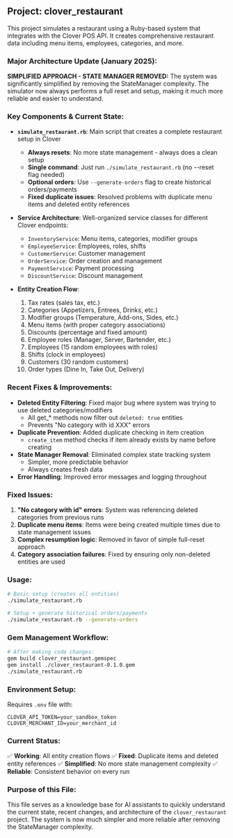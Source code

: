 ## Project: clover_restaurant

This project simulates a restaurant using a Ruby-based system that integrates with the Clover POS API. It creates comprehensive restaurant data including menu items, employees, categories, and more.

### Major Architecture Update (January 2025):

**SIMPLIFIED APPROACH - STATE MANAGER REMOVED:**
The system was significantly simplified by removing the StateManager complexity. The simulator now always performs a full reset and setup, making it much more reliable and easier to understand.

### Key Components & Current State:

*   **`simulate_restaurant.rb`**: Main script that creates a complete restaurant setup in Clover
    *   **Always resets**: No more state management - always does a clean setup
    *   **Single command**: Just run `./simulate_restaurant.rb` (no --reset flag needed)
    *   **Optional orders**: Use `--generate-orders` flag to create historical orders/payments
    *   **Fixed duplicate issues**: Resolved problems with duplicate menu items and deleted entity references

*   **Service Architecture**: Well-organized service classes for different Clover endpoints:
    *   `InventoryService`: Menu items, categories, modifier groups
    *   `EmployeeService`: Employees, roles, shifts
    *   `CustomerService`: Customer management
    *   `OrderService`: Order creation and management
    *   `PaymentService`: Payment processing
    *   `DiscountService`: Discount management

*   **Entity Creation Flow**:
    1. Tax rates (sales tax, etc.)
    2. Categories (Appetizers, Entrees, Drinks, etc.)
    3. Modifier groups (Temperature, Add-ons, Sides, etc.)
    4. Menu items (with proper category associations)
    5. Discounts (percentage and fixed amount)
    6. Employee roles (Manager, Server, Bartender, etc.)
    7. Employees (15 random employees with roles)
    8. Shifts (clock in employees)
    9. Customers (30 random customers)
    10. Order types (Dine In, Take Out, Delivery)

### Recent Fixes & Improvements:

*   **Deleted Entity Filtering**: Fixed major bug where system was trying to use deleted categories/modifiers
    *   All get_* methods now filter out `deleted: true` entities
    *   Prevents "No category with id XXX" errors
*   **Duplicate Prevention**: Added duplicate checking in item creation
    *   `create_item` method checks if item already exists by name before creating
*   **State Manager Removal**: Eliminated complex state tracking system
    *   Simpler, more predictable behavior
    *   Always creates fresh data
*   **Error Handling**: Improved error messages and logging throughout

### Fixed Issues:

1. **"No category with id" errors**: System was referencing deleted categories from previous runs
2. **Duplicate menu items**: Items were being created multiple times due to state management issues
3. **Complex resumption logic**: Removed in favor of simple full-reset approach
4. **Category association failures**: Fixed by ensuring only non-deleted entities are used

### Usage:

```bash
# Basic setup (creates all entities)
./simulate_restaurant.rb

# Setup + generate historical orders/payments
./simulate_restaurant.rb --generate-orders
```

### Gem Management Workflow:

```bash
# After making code changes:
gem build clover_restaurant.gemspec
gem install ./clover_restaurant-0.1.0.gem
./simulate_restaurant.rb
```

### Environment Setup:

Requires `.env` file with:
```
CLOVER_API_TOKEN=your_sandbox_token
CLOVER_MERCHANT_ID=your_merchant_id
```

### Current Status:

✅ **Working**: All entity creation flows
✅ **Fixed**: Duplicate items and deleted entity references
✅ **Simplified**: No more state management complexity
✅ **Reliable**: Consistent behavior on every run

### Purpose of this File:

This file serves as a knowledge base for AI assistants to quickly understand the current state, recent changes, and architecture of the `clover_restaurant` project. The system is now much simpler and more reliable after removing the StateManager complexity.
